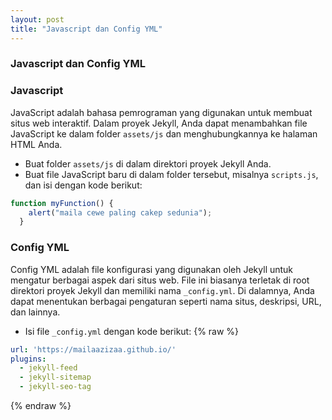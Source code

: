 ```yaml
---
layout: post
title: "Javascript dan Config YML"
---
```

### Javascript dan Config YML

### Javascript
JavaScript adalah bahasa pemrograman yang digunakan untuk membuat situs web interaktif. Dalam proyek Jekyll, Anda dapat menambahkan file JavaScript ke dalam folder `assets/js` dan menghubungkannya ke halaman HTML Anda.
- Buat folder `assets/js` di dalam direktori proyek Jekyll Anda.
- Buat file JavaScript baru di dalam folder tersebut, misalnya `scripts.js`, dan isi dengan kode berikut:
```javascript
function myFunction() {
    alert("maila cewe paling cakep sedunia");
  }
```

### Config YML
Config YML adalah file konfigurasi yang digunakan oleh Jekyll untuk mengatur berbagai aspek dari situs web. File ini biasanya terletak di root direktori proyek Jekyll dan memiliki nama `_config.yml`. Di dalamnya, Anda dapat menentukan berbagai pengaturan seperti nama situs, deskripsi, URL, dan lainnya.
- Isi file `_config.yml` dengan kode berikut:
{% raw %}
```yaml
url: 'https://mailaazizaa.github.io/'
plugins:
  - jekyll-feed
  - jekyll-sitemap
  - jekyll-seo-tag
```
{% endraw %}